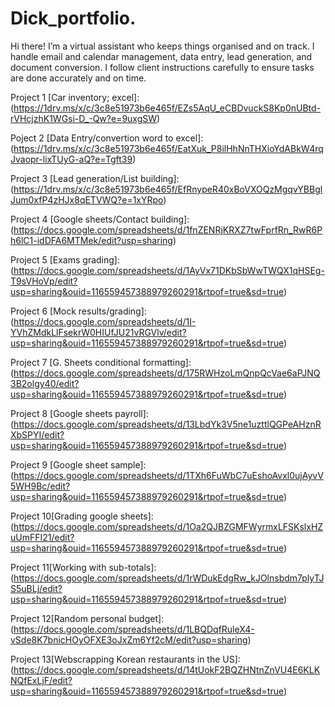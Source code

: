 # Dick_portfolio.
Hi there! I’m a virtual assistant who keeps things organised and on track. I handle email and calendar management, data entry, lead generation, and document conversion. I follow client instructions carefully to ensure tasks are done accurately and on time.

Project 1 [Car inventory; excel]: (https://1drv.ms/x/c/3c8e51973b6e465f/EZs5AqU_eCBDvuckS8Kp0nUBtd-rVHcjzhK1WGsi-D_-Qw?e=9uxgSW)

Poject 2  [Data Entry/convertion word to excel]: (https://1drv.ms/x/c/3c8e51973b6e465f/EatXuk_P8ilHhNnTHXioYdABkW4rqJvaopr-lixTUyG-aQ?e=Tgft39)

Project 3 [Lead generation/List building]: (https://1drv.ms/x/c/3c8e51973b6e465f/EfRnypeR40xBoVXOQzMgqvYBBglJum0xfP4zHJx8qETVWQ?e=1xYRpo)

Project 4 [Google sheets/Contact building]: (https://docs.google.com/spreadsheets/d/1fnZENRjKRXZ7twFprfRn_RwR6Ph6lC1-idDFA6MTMek/edit?usp=sharing)

Project 5 [Exams grading]: (https://docs.google.com/spreadsheets/d/1AyVx71DKbSbWwTWQX1qHSEg-T9sVHoVp/edit?usp=sharing&ouid=116559457388979260291&rtpof=true&sd=true)

Project 6 [Mock results/grading]: (https://docs.google.com/spreadsheets/d/1I-YVhZMdkLlFsekrW0HIUfJU21vRGVlv/edit?usp=sharing&ouid=116559457388979260291&rtpof=true&sd=true)

Project 7 [G. Sheets conditional formatting]: (https://docs.google.com/spreadsheets/d/175RWHzoLmQnpQcVae6aPJNQ3B2olgy40/edit?usp=sharing&ouid=116559457388979260291&rtpof=true&sd=true)

Project 8 [Google sheets payroll]: (https://docs.google.com/spreadsheets/d/13LbdYk3V5ne1uzttlQGPeAHznRXbSPYI/edit?usp=sharing&ouid=116559457388979260291&rtpof=true&sd=true)

Project 9 [Google sheet sample]: (https://docs.google.com/spreadsheets/d/1TXh6FuWbC7uEshoAvxl0ujAyvV5WH9Bc/edit?usp=sharing&ouid=116559457388979260291&rtpof=true&sd=true)

Project 10[Grading google sheets]: (https://docs.google.com/spreadsheets/d/1Oa2QJBZGMFWyrmxLFSKslxHZuUmFFI21/edit?usp=sharing&ouid=116559457388979260291&rtpof=true&sd=true)

Project 11[Working with sub-totals]: (https://docs.google.com/spreadsheets/d/1rWDukEdgRw_kJOlnsbdm7plyTJS5uBLj/edit?usp=sharing&ouid=116559457388979260291&rtpof=true&sd=true)

Project 12[Random personal budget]: (https://docs.google.com/spreadsheets/d/1LBQDqfRuleX4-vSde8K7bnicHOyOFXE3oJxZm6Yf2cM/edit?usp=sharing)

Project 13[Webscrapping Korean restaurants in the US]: (https://docs.google.com/spreadsheets/d/14tUokF2BQZHNtnZnVU4E6KLKNQfExLjF/edit?usp=sharing&ouid=116559457388979260291&rtpof=true&sd=true)
